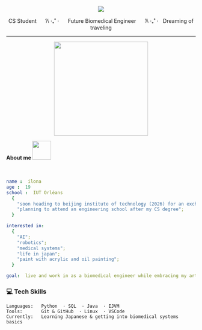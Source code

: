 

<p align="center">
  <img src="https://capsule-render.vercel.app/api?type=venom&height=150&color=0:FB3FEB,100:000000&text=Hi%20there,%20I'm%20Ilona%20🌸&reversal=false&fontColor=FFFFFF&animation=fadeIn&textBg=false&fontSize=55&strokeWidth=1&stroke=c456ae&fontAlignY=50&fontAlign=50&descAlign=50&descAlignY=74"/>

</p>
<!-- 0:FB3FEB,100:FFE629-->



<p align="center">
  CS Student&ZeroWidthSpace; &ZeroWidthSpace; &ZeroWidthSpace; &ZeroWidthSpace;&ZeroWidthSpace; &ZeroWidthSpace; &ZeroWidthSpace; &ZeroWidthSpace;𐙚 ‧₊˚ ⋅&ZeroWidthSpace; &ZeroWidthSpace; &ZeroWidthSpace; &ZeroWidthSpace;&ZeroWidthSpace; &ZeroWidthSpace; &ZeroWidthSpace; &ZeroWidthSpace;Future Biomedical Engineer&ZeroWidthSpace; &ZeroWidthSpace; &ZeroWidthSpace; &ZeroWidthSpace;&ZeroWidthSpace; &ZeroWidthSpace; &ZeroWidthSpace; &ZeroWidthSpace;𐙚 ‧₊˚ ⋅&ZeroWidthSpace; &ZeroWidthSpace; &ZeroWidthSpace; &ZeroWidthSpace;Dreaming of traveling 
  </p>
  
---

<p align="center"> 
<img src="https://media.tenor.com/F9ogau8JCBQAAAAi/mita-miside-oshinokodance-oshinokodance.gif" width="250" height="250" />
</p>

<div>
  <font> <B> About me </B> </font>
  <img src="https://media.tenor.com/_goVoRQAOhMAAAAi/miside-mila.gif" width= "50" height="50" />
</div> 

<br>
<br>

```yaml
name :  ilona
age :  19
school :  IUT Orléans
  {
    "soon heading to beijing institute of technology (2026) for an exchange";
    "planning to attend an engineering school after my CS degree";
  }

interested in:
  {
    "AI";
    "robotics";
    "medical systems";
    "life in japan";
    "paint with acrylic and oil painting";
  }

goal:  live and work in as a biomedical engineer while embracing my artist side 
```





### 💻 Tech Skills

```text
Languages:   Python  · SQL  · Java  · IJVM 
Tools:       Git & GitHub  · Linux  · VSCode
Currently:   Learning Japanese & getting into biomedical systems basics
